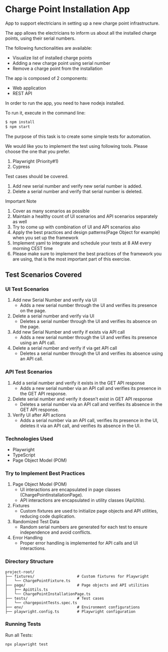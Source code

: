 # Charge Point Installation App

App to support electricians in setting up a new charge point infrastructure.

The app allows the electricians to inform us about all the installed charge points, using their serial numbers.

The following functionalities are available:
- Visualize list of installed charge points 
- Adding a new charge point using serial number
- Remove a charge point from the installation

The app is composed of 2 components:
- Web application
- REST API

In order to run the app, you need to have nodejs installed.

To run it, execute in the command line:

```bash
$ npm install
$ npm start
```

The purpose of this task is to create some simple tests for automation. 

We would like you to implement the test using following tools. Please choose the one that you prefer.
1. Playwright (Priority#1)
2. Cypress

Test cases should be covered.
1. Add new serial number and verify new serial number is added.
2. Delete a serial number and verify that serial number is deleted.

Important Note
1. Cover as many scenarios as possible
2. Maintain a healthy count of UI scenarios and API scenarios separately as well
3. Try to come up with combination of UI and API scenarios also
4. Apply the best practices and design patterns(Page Object for example) when you set up the framework
5. Implement yaml to integrate and schedule your tests at 8 AM every morning CEST time
6. Please make sure to implement the best practices of the framework you are using, that is the most important part of this exercise.

## Test Scenarios Covered
### UI Test Scenarios
1. Add new Serial Number and verify via UI
    * Adds a new serial number through the UI and verifies its presence on the page.
2. Delete a serial number and verify via UI
    * Deletes a serial number through the UI and verifies its absence on the page.
3. Add new Serial Number and verify if exists via API call
    * Adds a new serial number through the UI and verifies its presence using an API call.
4. Delete a serial number and verify if via get API call
    * Deletes a serial number through the UI and verifies its absence using an API call.

### API Test Scenarios
1. Add a serial number and verify it exists in the GET API response
    * Adds a new serial number via an API call and verifies its presence in the GET API response.
2. Delete serial number and verify it doesn't exist in GET API response
    * Deletes a serial number via an API call and verifies its absence in the GET API response.
3. Verify UI after API actions
    * Adds a serial number via an API call, verifies its presence in the UI, deletes it via an API call, and verifies its absence in the UI.

### Technologies Used
* Playwright
* TypeScript
* Page Object Model (POM)

### Try to Implement Best Practices 
1. Page Object Model (POM)
    * UI interactions are encapsulated in page classes (ChargePointInstallationPage).
    * API interactions are encapsulated in utility classes (ApiUtils).
2. Fixtures
    * Custom fixtures are used to initialize page objects and API utilities, reducing code duplication.
3. Randomized Test Data
    * Random serial numbers are generated for each test to ensure independence and avoid conflicts.
4. Error Handling
    * Proper error handling is implemented for API calls and UI interactions.

### Directory Structure
```
project-root/
├── fixtures/                   # Custom fixtures for Playwright
│   └── ChargePointFixture.ts
├── page/                       # Page objects and API utilities
│   ├── ApiUtils.ts
│   └── ChargePointInstallationPage.ts
├── tests/                      # Test cases
│   └── chargepointTests.spec.ts
├── env/                        # Environment configurations
├── playwright.config.ts        # Playwright configuration
```

### Running Tests
Run all Tests:
```
npx playwright test
```
